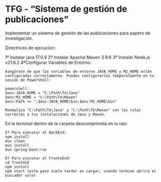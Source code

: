 # TFG - “Sistema de gestión de publicaciones”
Implementar un sistema de gestión de las publicaciones para papers de investigación.

Directrices de ejecución:


1º Instalar java 17.0.9
2º Instalar Apache Maven 3.9.6
3º Instalar Node.js v21.6.2
4ºConfigurar Variables de Entorno:

    Asegúrate de que las variables de entorno JAVA_HOME y M2_HOME están configuradas correctamente. Puedes configurarlas temporalmente en tu sesión de PowerShell:

    powershell:
    $env:JAVA_HOME = "C:\Path\To\Java"
    $env:M2_HOME = "C:\Path\To\Maven"
    $env:Path += ";$env:JAVA_HOME\bin;$env:M2_HOME\bin"

    Reemplaza "C:\Path\To\Java" y "C:\Path\To\Maven" con las rutas correctas a tus instalaciones de Java y Maven.

En la terminal dentro de la carpeta descomprimida en la raiz:

    5º Para ejecutar el BackEnd:
    npm install 
    mvn clean
    mvn install
    mvn spring-boot:run

    6º Para ejecutar el FronteEnd:
    cd frontend
    npm install
    npm start (este paso suele tardar en cargar, cuando termine abrirá el buscador solo)